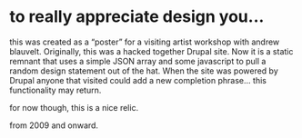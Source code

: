 to really appreciate design you...
==================================

this was created as a “poster” for a visiting artist workshop with andrew blauvelt. Originally, this was a hacked together Drupal site. Now it is a static remnant that uses a simple JSON array and some javascript to pull a random design statement out of the hat. When the site was powered by Drupal anyone that visited could add a new completion phrase… this functionality may return. 

for now though, this is a nice relic.

from 2009 and onward.